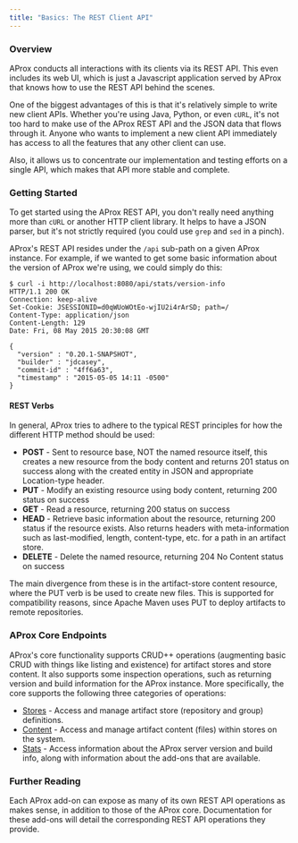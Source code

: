 ```yaml
---
title: "Basics: The REST Client API"
---
```


### Overview

AProx conducts all interactions with its clients via its REST API. This even includes its web UI, which is just a Javascript application served by AProx that knows how to use the REST API behind the scenes.

One of the biggest advantages of this is that it's relatively simple to write new client APIs. Whether you're using Java, Python, or even `cURL`, it's not too hard to make use of the AProx REST API and the JSON data that flows through it. Anyone who wants to implement a new client API immediately has access to all the features that any other client can use.

Also, it allows us to concentrate our implementation and testing efforts on a single API, which makes that API more stable and complete.

### Getting Started

To get started using the AProx REST API, you don't really need anything more than `cURL` or another HTTP client library. It helps to have a JSON parser, but it's not strictly required (you could use `grep` and `sed` in a pinch).

AProx's REST API resides under the `/api` sub-path on a given AProx instance. For example, if we wanted to get some basic information about the version of AProx we're using, we could simply do this:

    $ curl -i http://localhost:8080/api/stats/version-info
    HTTP/1.1 200 OK
    Connection: keep-alive
    Set-Cookie: JSESSIONID=d0qWUoWOtEo-wjIU2i4rArSD; path=/
    Content-Type: application/json
    Content-Length: 129
    Date: Fri, 08 May 2015 20:30:08 GMT
    
    {
      "version" : "0.20.1-SNAPSHOT",
      "builder" : "jdcasey",
      "commit-id" : "4ff6a63",
      "timestamp" : "2015-05-05 14:11 -0500"
    }

#### REST Verbs

In general, AProx tries to adhere to the typical REST principles for how the different HTTP method should be used:

* **POST** - Sent to resource base, NOT the named resource itself, this creates a new resource from the body content and returns 201 status on success along with the created entity in JSON and appropriate Location-type header.
* **PUT** - Modify an existing resource using body content, returning 200 status on success
* **GET** - Read a resource, returning 200 status on success
* **HEAD** - Retrieve basic information about the resource, returning 200 status if the resource exists. Also returns headers with meta-information such as last-modified, length, content-type, etc. for a path in an artifact store.
* **DELETE** - Delete the named resource, returning 204 No Content status on success

The main divergence from these is in the artifact-store content resource, where the PUT verb is be used to create new files. This is supported for compatibility reasons, since Apache Maven uses PUT to deploy artifacts to remote repositories.

### AProx Core Endpoints

AProx's core functionality supports CRUD++ operations (augmenting basic CRUD with things like listing and existence) for artifact stores and store content. It also supports some inspection operations, such as returning version and build information for the AProx instance. More specifically, the core supports the following three categories of operations:

* [Stores](rest/stores.html) - Access and manage artifact store (repository and group) definitions.
* [Content](#content) - Access and manage artifact content (files) within stores on the system.
* [Stats](#stats) - Access information about the AProx server version and build info, along with information about the add-ons that are available.

### Further Reading

Each AProx add-on can expose as many of its own REST API operations as makes sense, in addition to those of the AProx core. Documentation for these add-ons will detail the corresponding REST API operations they provide.


